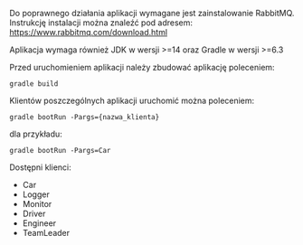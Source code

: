 Do poprawnego działania aplikacji wymagane jest zainstalowanie RabbitMQ.
Instrukcję instalacji można znaleźć pod adresem: 
https://www.rabbitmq.com/download.html

Aplikacja wymaga również JDK w wersji >=14 oraz Gradle w wersji >=6.3

Przed uruchomieniem aplikacji należy zbudować aplikację poleceniem:

`gradle build`

Klientów poszczególnych aplikacji uruchomić można poleceniem:

`gradle bootRun -Pargs={nazwa_klienta}`

dla przykładu:

`gradle bootRun -Pargs=Car`

Dostępni klienci:

* Car
* Logger
* Monitor
* Driver
* Engineer
* TeamLeader
